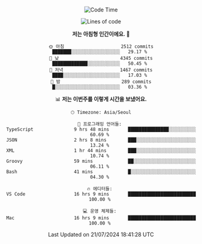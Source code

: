 <div align="center">

<br />

 <!--START_SECTION:waka-->
![Code Time](http://img.shields.io/badge/Code%20Time-2%2C816%20hrs%201%20min-blue)

![Lines of code](https://img.shields.io/badge/%EC%A0%80%EB%8A%94%20%EC%97%AC%ED%83%9C%EA%B9%8C%EC%A7%80%20-4.4%20million%20%EC%A4%84%EC%9D%98%20%EC%BD%94%EB%93%9C%EB%A5%BC%20%EC%9E%91%EC%84%B1%ED%96%88%EC%96%B4%EC%9A%94.-blue)

**저는 아침형 인간이에요. 🐤** 

```text
🌞 아침                     2512 commits        ███████░░░░░░░░░░░░░░░░░░   29.17 % 
🌆 낮　                     4345 commits        █████████████░░░░░░░░░░░░   50.45 % 
🌃 저녁                     1467 commits        ████░░░░░░░░░░░░░░░░░░░░░   17.03 % 
🌙 밤　                     289 commits         █░░░░░░░░░░░░░░░░░░░░░░░░   03.36 % 
```


📊 **저는 이번주를 이렇게 시간을 보냈어요.** 

```text
🕑︎ Timezone: Asia/Seoul

💬 프로그래밍 언어들: 
TypeScript               9 hrs 48 mins       ███████████████░░░░░░░░░░   60.69 % 
JSON                     2 hrs 8 mins        ███░░░░░░░░░░░░░░░░░░░░░░   13.24 % 
XML                      1 hr 44 mins        ███░░░░░░░░░░░░░░░░░░░░░░   10.74 % 
Groovy                   59 mins             ██░░░░░░░░░░░░░░░░░░░░░░░   06.11 % 
Bash                     41 mins             █░░░░░░░░░░░░░░░░░░░░░░░░   04.30 % 

🔥 에디터들: 
VS Code                  16 hrs 9 mins       █████████████████████████   100.00 % 

💻 운영 체제들: 
Mac                      16 hrs 9 mins       █████████████████████████   100.00 % 
```


 Last Updated on 21/07/2024 18:41:28 UTC
<!--END_SECTION:waka-->

</div>
